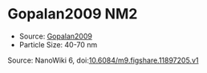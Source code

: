 <a name="material" />

# Gopalan2009 NM2
<script type="application/ld+json">
  {
    "@context": "https://schema.org/",
    "@type": "ChemicalSubstance",
    "@id": "https://egonw.github.io/nanowiki/nanowiki160.html#material",
    "http://purl.org/dc/terms/conformsTo":
      {
        "@type": "CreativeWork",
        "@id": "https://bioschemas.org/profiles/ChemicalSubstance/0.4-RELEASE/"
      },
    "identfier": "160",
    "name": "Gopalan2009 NM2",
    "url": "https://egonw.github.io/nanowiki/nanowiki160.html#material",
    "sameAs": "http://127.0.0.1/mediawiki/index.php/Special:URIResolver/Gopalan2009_NM2"
  }
</script>


* Source: [Gopalan2009](articleGopalan2009.md)
* Particle Size: 40-70 nm


Source: NanoWiki 6, doi:[10.6084/m9.figshare.11897205.v1](https://doi.org/10.6084/m9.figshare.11897205.v1)
